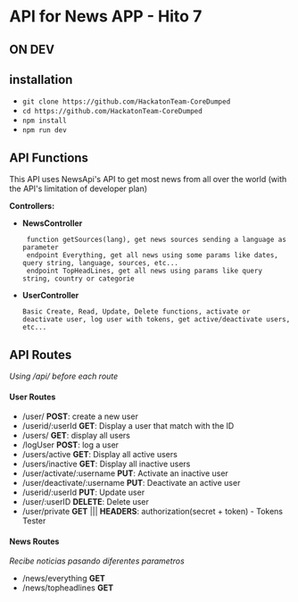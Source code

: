 # API for News APP - Hito 7
## ON DEV

## installation
- `git clone https://github.com/HackatonTeam-CoreDumped`
- `cd https://github.com/HackatonTeam-CoreDumped`
- `npm install`
- `npm run dev`

## API Functions
This API uses NewsApi's API to get most news from all over the world (with the API's limitation of developer plan) 

**Controllers:** 
 - **NewsController**
  
        function getSources(lang), get news sources sending a language as parameter
        endpoint Everything, get all news using some params like dates, query string, language, sources, etc...
        endpoint TopHeadLines, get all news using params like query string, country or categorie
  
  - **UserController**   
  
        Basic Create, Read, Update, Delete functions, activate or deactivate user, log user with tokens, get active/deactivate users, etc...
        
## API Routes

*Using /api/ before each route*

#### User Routes

   - /user/ **POST**: create a new user
   - /userid/:userId **GET**: Display a user that match with the ID
   - /users/ **GET**: display all users
   - /logUser **POST**: log a user
   - /users/active **GET**: Display all active users
   - /users/inactive **GET**: Display all inactive users
   - /user/activate/:username **PUT**: Activate an inactive user
   - /user/deactivate/:username **PUT**: Deactivate an active user
   - /userid/:userId **PUT**: Update user
   - /user/:userID **DELETE**: Delete user
   - /user/private **GET** ||| **HEADERS**: authorization(secret + token) - Tokens Tester
   
#### News Routes

   *Recibe noticias pasando diferentes parametros*
   - /news/everything **GET** 
   - /news/topheadlines **GET**
   
